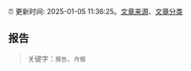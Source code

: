 :alarm_clock: 更新时间: 2025-01-05 11:36:25。[文章来源](/README.md)、[文章分类](/TAGS.md)

## 报告


> 关键字：`报告`、`月报`



